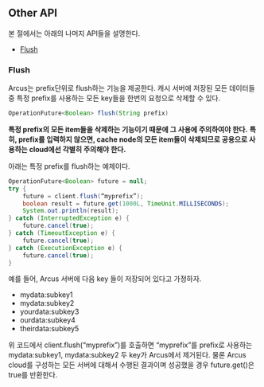 ## Other API

본 절에서는 아래의 나머지 API들을 설명한다.

- [Flush](08-other-API.md#flush)

### Flush

Arcus는 prefix단위로 flush하는 기능을 제공한다.
캐시 서버에 저장된 모든 데이터들 중 특정 prefix를 사용하는 모든 key들을 한번의 요청으로 삭제할 수 있다.

```java
OperationFuture<Boolean> flush(String prefix)
```

**특정 prefix의 모든 item들을 삭제하는 기능이기 때문에 그 사용에 주의하여야 한다.**
**특히, prefix를 입력하지 않으면, cache node의 모든 item들이 삭제되므로 공용으로 사용하는 cloud에선 각별히 주의해야 한다.**


아래는 특정 prefix를 flush하는 예제이다.

```java
OperationFuture<Boolean> future = null; 
try { 
    future = client.flush(“myprefix”); 
    boolean result = future.get(1000L, TimeUnit.MILLISECONDS); 
    System.out.println(result); 
} catch (InterruptedException e) { 
    future.cancel(true); 
} catch (TimeoutException e) { 
    future.cancel(true); 
} catch (ExecutionException e) { 
    future.cancel(true); 
}
```

예를 들어, Arcus 서버에 다음 key 들이 저장되어 있다고 가정하자.

- mydata:subkey1
- mydata:subkey2
- yourdata:subkey3
- ourdata:subkey4
- theirdata:subkey5

위 코드에서 client.flush(“myprefix”)를 호출하면 “myprefix”를 prefix로 사용하는 mydata:subkey1, mydata:subkey2 두 key가 Arcus에서 제거된다. 물론 Arcus cloud를 구성하는 모든 서버에 대해서 수행된 결과이며 성공했을 경우 future.get()은 true를 반환한다.


